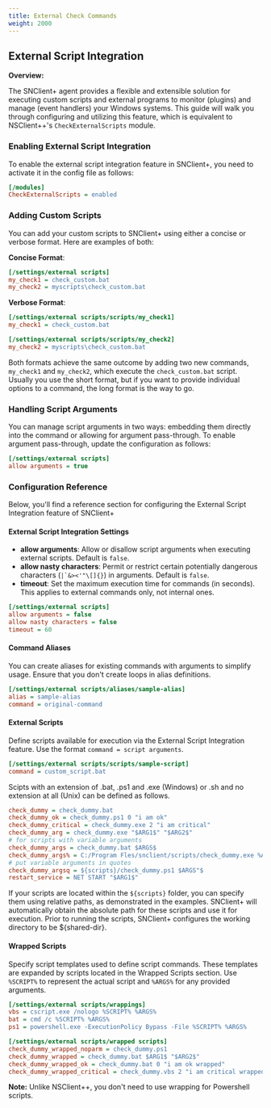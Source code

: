```yaml
---
title: External Check Commands
weight: 2000
---
```


## External Script Integration

**Overview:**

The SNClient+ agent provides a flexible and extensible solution for executing custom scripts and external programs to monitor (plugins) and manage (event handlers) your Windows systems. This guide will walk you through configuring and utilizing this feature, which is equivalent to NSClient++'s `CheckExternalScripts` module.

### Enabling External Script Integration

To enable the external script integration feature in SNClient+, you need to activate it in the config file as follows:

```ini
[/modules]
CheckExternalScripts = enabled
```

### Adding Custom Scripts

You can add your custom scripts to SNClient+ using either a concise or verbose format. Here are examples of both:

**Concise Format**:

```ini
[/settings/external scripts]
my_check1 = check_custom.bat
my_check2 = myscripts\check_custom.bat
```

**Verbose Format**:

```ini
[/settings/external scripts/scripts/my_check1]
my_check1 = check_custom.bat

[/settings/external scripts/scripts/my_check2]
my_check2 = myscripts\check_custom.bat
```

Both formats achieve the same outcome by adding two new commands, `my_check1` and `my_check2`, which execute the `check_custom.bat` script. Usually you use the short format, but if you want to provide individual options to a command, the long format is the way to go.

### Handling Script Arguments

You can manage script arguments in two ways: embedding them directly into the command or allowing for argument pass-through. To enable argument pass-through, update the configuration as follows:

```ini
[/settings/external scripts]
allow arguments = true
```

### Configuration Reference

Below, you'll find a reference section for configuring the External Script Integration feature of SNClient+

#### External Script Integration Settings

- **allow arguments**: Allow or disallow script arguments when executing external scripts. Default is `false`.
- **allow nasty characters**: Permit or restrict certain potentially dangerous characters (```|`&><'"\[]{}```) in arguments. Default is `false`.
- **timeout**: Set the maximum execution time for commands (in seconds). This applies to external commands only, not internal ones.

```ini
[/settings/external scripts]
allow arguments = false
allow nasty characters = false
timeout = 60
```

#### Command Aliases

You can create aliases for existing commands with arguments to simplify usage. Ensure that you don't create loops in alias definitions.

```ini
[/settings/external scripts/aliases/sample-alias]
alias = sample-alias
command = original-command
```

#### External Scripts

Define scripts available for execution via the External Script Integration feature. Use the format `command = script arguments`.

```ini
[/settings/external scripts/scripts/sample-script]
command = custom_script.bat
```

Scipts with an extension of .bat, .ps1 and .exe (Windows) or .sh and no extension at all (Unix) can be defined as follows.

```ini
check_dummy = check_dummy.bat
check_dummy_ok = check_dummy.ps1 0 "i am ok"
check_dummy_critical = check_dummy.exe 2 "i am critical"
check_dummy_arg = check_dummy.exe "$ARG1$" "$ARG2$"
# for scripts with variable arguments
check_dummy_args = check_dummy.bat $ARGS$
check_dummy_args% = C:/Program Fles/snclient/scripts/check_dummy.exe %ARGS%
# put variable arguments in quotes
check_dummy_argsq = ${scripts}/check_dummy.ps1 $ARGS"$
restart_service = NET START "$ARG1$"
```

If your scripts are located within the `${scripts}` folder, you can specify them using relative paths, as demonstrated in the examples. SNClient+ will automatically obtain the absolute path for these scripts and use it for execution. Prior to running the scripts, SNClient+ configures the working directory to be ${shared-dir}.

#### Wrapped Scripts

Specify script templates used to define script commands. These templates are expanded by scripts located in the Wrapped Scripts section. Use `%SCRIPT%` to represent the actual script and `%ARGS%` for any provided arguments.

```ini
[/settings/external scripts/wrappings]
vbs = cscript.exe /nologo %SCRIPT% %ARGS%
bat = cmd /c %SCRIPT% %ARGS%
ps1 = powershell.exe -ExecutionPolicy Bypass -File %SCRIPT% %ARGS%

[/settings/external scripts/wrapped scripts]
check_dummy_wrapped_noparm = check_dummy.ps1
check_dummy_wrapped = check_dummy.bat $ARG1$ "$ARG2$"
check_dummy_wrapped_ok = check_dummy.bat 0 "i am ok wrapped"
check_dummy_wrapped_critical = check_dummy.vbs 2 "i am critical wrapped"
```

**Note:** Unlike NSClient++, you don't need to use wrapping for Powershell scripts.
